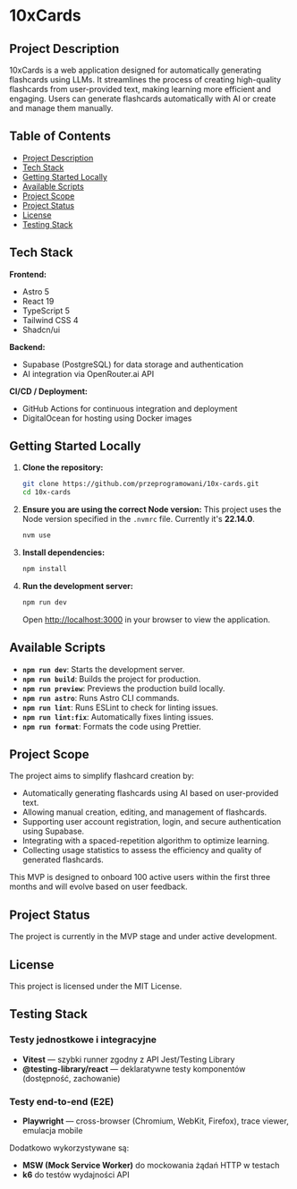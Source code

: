 # 10xCards

## Project Description

10xCards is a web application designed for automatically generating flashcards using LLMs. It streamlines the process of creating high-quality flashcards from user-provided text, making learning more efficient and engaging. Users can generate flashcards automatically with AI or create and manage them manually.

## Table of Contents

- [Project Description](#project-description)
- [Tech Stack](#tech-stack)
- [Getting Started Locally](#getting-started-locally)
- [Available Scripts](#available-scripts)
- [Project Scope](#project-scope)
- [Project Status](#project-status)
- [License](#license)
- [Testing Stack](#testing-stack)

## Tech Stack

**Frontend:**
- Astro 5
- React 19
- TypeScript 5
- Tailwind CSS 4
- Shadcn/ui

**Backend:**
- Supabase (PostgreSQL) for data storage and authentication
- AI integration via OpenRouter.ai API

**CI/CD / Deployment:**
- GitHub Actions for continuous integration and deployment
- DigitalOcean for hosting using Docker images

## Getting Started Locally

1. **Clone the repository:**
   ```sh
   git clone https://github.com/przeprogramowani/10x-cards.git
   cd 10x-cards
   ```

2. **Ensure you are using the correct Node version:**
   This project uses the Node version specified in the `.nvmrc` file. Currently it's **22.14.0**.
   ```sh
   nvm use
   ```

3. **Install dependencies:**
   ```sh
   npm install
   ```

4. **Run the development server:**
   ```sh
   npm run dev
   ```
   Open [http://localhost:3000](http://localhost:3000) in your browser to view the application.

## Available Scripts

- **`npm run dev`**: Starts the development server.
- **`npm run build`**: Builds the project for production.
- **`npm run preview`**: Previews the production build locally.
- **`npm run astro`**: Runs Astro CLI commands.
- **`npm run lint`**: Runs ESLint to check for linting issues.
- **`npm run lint:fix`**: Automatically fixes linting issues.
- **`npm run format`**: Formats the code using Prettier.

## Project Scope

The project aims to simplify flashcard creation by:

- Automatically generating flashcards using AI based on user-provided text.
- Allowing manual creation, editing, and management of flashcards.
- Supporting user account registration, login, and secure authentication using Supabase.
- Integrating with a spaced-repetition algorithm to optimize learning.
- Collecting usage statistics to assess the efficiency and quality of generated flashcards.

This MVP is designed to onboard 100 active users within the first three months and will evolve based on user feedback.

## Project Status

The project is currently in the MVP stage and under active development.

## License

This project is licensed under the MIT License.

## Testing Stack

### Testy jednostkowe i integracyjne
- **Vitest** — szybki runner zgodny z API Jest/Testing Library
- **@testing-library/react** — deklaratywne testy komponentów (dostępność, zachowanie)

### Testy end-to-end (E2E)
- **Playwright** — cross-browser (Chromium, WebKit, Firefox), trace viewer, emulacja mobile

Dodatkowo wykorzystywane są:
- **MSW (Mock Service Worker)** do mockowania żądań HTTP w testach
- **k6** do testów wydajności API